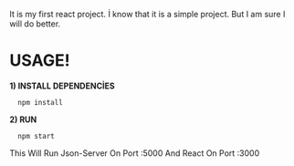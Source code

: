 It is my first react project. İ know that it is a simple project. But I am sure I will do better. 


#  USAGE!

  **1) INSTALL DEPENDENCİES**
 
```
  npm install
```

  **2) RUN**
 
```
  npm start
```

This Will Run Json-Server On Port :5000 And React On Port :3000
